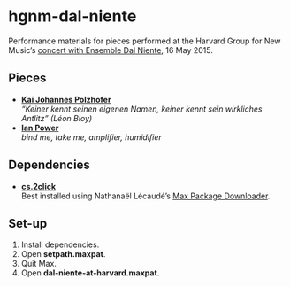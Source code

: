 # hgnm-dal-niente

Performance materials for pieces performed at the Harvard Group for New Music’s [concert with Ensemble Dal Niente](http://hgnm.org/concert/ensemble-dal-niente/), 16 May 2015.

## Pieces

* [**Kai Johannes Polzhofer**](http://kaijohannespolzhofer.com/)    
_“Keiner kennt seinen eigenen Namen, keiner kennt sein wirkliches Antlitz” (Léon Bloy)_
* [**Ian Power**](http://ianpower.net)    
_bind me, take me, amplifier, humidifier_

## Dependencies

* [**cs.2click**](https://github.com/delucis/cs.2click)    
Best installed using Nathanaël Lécaudé’s [Max Package Downloader](https://github.com/natcl/max_package_downloader).

## Set-up

1. Install dependencies.
2. Open __setpath.maxpat__.
3. Quit Max.
4. Open __dal-niente-at-harvard.maxpat__.

